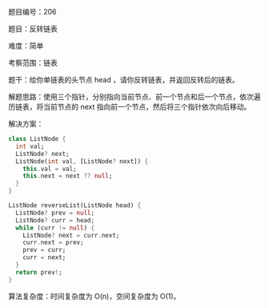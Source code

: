 题目编号：206

题目：反转链表

难度：简单

考察范围：链表

题干：给你单链表的头节点 head ，请你反转链表，并返回反转后的链表。

解题思路：使用三个指针，分别指向当前节点、前一个节点和后一个节点，依次遍历链表，将当前节点的 next 指向前一个节点，然后将三个指针依次向后移动。

解决方案：

```dart
class ListNode {
  int val;
  ListNode? next;
  ListNode(int val, [ListNode? next]) {
    this.val = val;
    this.next = next ?? null;
  }
}

ListNode reverseList(ListNode head) {
  ListNode? prev = null;
  ListNode? curr = head;
  while (curr != null) {
    ListNode? next = curr.next;
    curr.next = prev;
    prev = curr;
    curr = next;
  }
  return prev!;
}
```

算法复杂度：时间复杂度为 O(n)，空间复杂度为 O(1)。